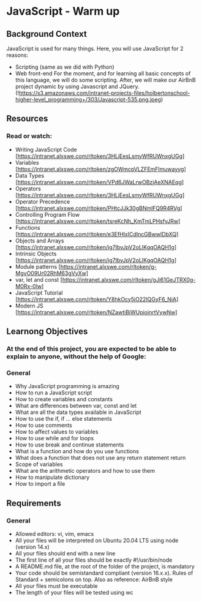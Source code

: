 # JavaScript - Warm up

## Background Context
JavaScript is used for many things. Here, you will use JavaScript for 2 reasons:

* Scripting (same as we did with Python)
* Web front-end
For the moment, and for learning all basic concepts of this language, we will do some scripting. After, we will make our AirBnB project dynamic by using Javascript and JQuery.
(!https://s3.amazonaws.com/intranet-projects-files/holbertonschool-higher-level_programming+/303/Javascript-535.png.jpeg)

## Resources
### Read or watch:

* Writing JavaScript Code [https://intranet.alxswe.com/rltoken/3HLjEesLsmyWfRUWnxgUGg]
* Variables [https://intranet.alxswe.com/rltoken/zgOWmcpVLZFEmFlmuwayyg]
* Data Types [https://intranet.alxswe.com/rltoken/VPd6JWaLrwOBzjAeXNAEqg]
* Operators [https://intranet.alxswe.com/rltoken/3HLjEesLsmyWfRUWnxgUGg]
* Operator Precedence [https://intranet.alxswe.com/rltoken/PHtcJJk30gBNmlFQ9R4RVg]
* Controlling Program Flow [https://intranet.alxswe.com/rltoken/tsreKcNh_KmTmLPHsfvJRw]
* Functions [https://intranet.alxswe.com/rltoken/e3EfHIxICdIncGBwwIDbXQ]
* Objects and Arrays [https://intranet.alxswe.com/rltoken/jg7IbvJpV2oLIKgqOAQH1g]
* Intrinsic Objects [https://intranet.alxswe.com/rltoken/jg7IbvJpV2oLIKgqOAQH1g]
* Module patterns [https://intranet.alxswe.com/rltoken/g-MgvO09Ur02RhM63gVyXw]
* var, let and const [https://intranet.alxswe.com/rltoken/gJi61GeJTRX0g-M0Rx-0Iw]
* JavaScript Tutorial [https://intranet.alxswe.com/rltoken/Y8hkOcy5jO22lQGyF6_NiA]
* Modern JS [https://intranet.alxswe.com/rltoken/NZawtiBjWUpiojnrtVywNw]

## Learnong Objectives
### At the end of this project, you are expected to be able to explain to anyone, without the help of Google:

### General
* Why JavaScript programming is amazing
* How to run a JavaScript script
* How to create variables and constants
* What are differences between var, const and let
* What are all the data types available in JavaScript
* How to use the if, if ... else statements
* How to use comments
* How to affect values to variables
* How to use while and for loops
* How to use break and continue statements
* What is a function and how do you use functions
* What does a function that does not use any return statement return
* Scope of variables
* What are the arithmetic operators and how to use them
* How to manipulate dictionary
* How to import a file

## Requirements
### General
* Allowed editors: vi, vim, emacs
* All your files will be interpreted on Ubuntu 20.04 LTS using node (version 14.x)
* All your files should end with a new line
* The first line of all your files should be exactly #!/usr/bin/node
* A README.md file, at the root of the folder of the project, is mandatory
* Your code should be semistandard compliant (version 16.x.x). Rules of Standard + semicolons on top. Also as reference: AirBnB style
* All your files must be executable
* The length of your files will be tested using wc
